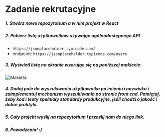 # Zadanie rekrutacyjne 

##### 1. Stwórz nowe repozytorium a w nim projekt w React 

##### 2. Pobierz listę użytkowników używając ogólnodostępnego API 
* `https://jsonplaceholder.typicode.com/`
* endpoint: `https://jsonplaceholder.typicode.com/users`

##### 3. Wyświetl listę na ekranie wzorując się na poniższej makiecie: 
![Makieta](https://github.com/halome/leocode-zadanie/tree/master/public/zadanie.png)
##### 4. Dodaj pole do wyszukiwania użytkownika po imieniu i nazwisku i  zaimplementuj mechanizm wyszukiwania po stronie front end. Pamiętaj, żeby kod i testy spełniały standardy produkcyjne, jeśli chodzi o jakość i dobre praktyki.
##### 5. Cały projekt wyślij na repozytorium i prześlij nam do niego link. 
##### 6. Powodzenia! :)

